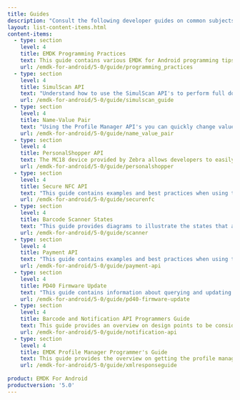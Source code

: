 ```yaml
---
title: Guides
description: "Consult the following developer guides on common subjects and usage of EMDK for Android features and API's."
layout: list-content-items.html
content-items:
  - type: section
    level: 4
    title: EMDK Programming Practices
    text: This guide contains various EMDK for Android programming tips.
    url: /emdk-for-android/5-0/guide/programming_practices
  - type: section
    level: 4
    title: SimulScan API
    text: "Understand how to use the SimulScan API's to perform full document capture in your application. SimulScan involves capturing fields of interest in a given document and converting it into data that an end-user application can use immediately at the point of transaction."
    url: /emdk-for-android/5-0/guide/simulscan_guide
  - type: section
    level: 4
    title: Name-Value Pair
    text: "Using the Profile Manager API's you can quickly change values dynamically on a given profile using name-value pairs. This guide contains examples of how to best use these APIs."
    url: /emdk-for-android/5-0/guide/name_value_pair
  - type: section
    level: 4
    title: PersonalShopper API
    text: The MC18 device provided by Zebra allows developers to easily create applications in the Personal Shopper category. This guide contains examples specific to using EMDK for Android with the MC18.
    url: /emdk-for-android/5-0/guide/personalshopper
  - type: section
    level: 4
    title: Secure NFC API
    text: "This guide contains examples and best practices when using the Secure NFC API's including MifareDesfire, MiFareSam, SamKey, etc."
    url: /emdk-for-android/5-0/guide/securenfc
  - type: section
    level: 4
    title: Barcode Scanner States
    text: "This guide provides diagrams to illustrate the states that a barcode scanner will transition through while using the EMDK Barcode Scanning API's."
    url: /emdk-for-android/5-0/guide/scanner
  - type: section
    level: 4
    title: Payment API
    text: "This guide contains examples and best practices when using the Payment API's along with Zebra's PD40 payment device."
    url: /emdk-for-android/5-0/guide/payment-api
  - type: section
    level: 4
    title: PD40 Firmware Update
    text: "This guide contains information about querying and updating the PD40's firmware from your application."
    url: /emdk-for-android/5-0/guide/pd40-firmware-update
  - type: section
    level: 4
    title: Barcode and Notification API Programmers Guide
    text: This guide provides an overview on design points to be considered during the development of the application to read barcode and notify users using Notification API in the business application workflow.
    url: /emdk-for-android/5-0/guide/notification-api
  - type: section
    level: 4
    title: EMDK Profile Manager Programmer's Guide
    text: This guide provides the overview on getting the profile manager instance, profile XML, applying profiles, interpreting result returned by the Profile Manager Methods and the response XML schema for the developer to understand and configure the device based their application specific requirements.
    url: /emdk-for-android/5-0/guide/xmlresponseguide
    
product: EMDK For Android
productversion: '5.0'
---
```

           















